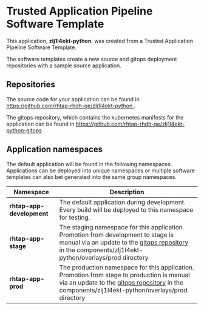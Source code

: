 # Trusted Application Pipeline Software Template

This application, **zlj1l4ekt-python**, was created from a Trusted Application Pipeline Software Template.

The software templates create a new source and gitops deployment repositories with a sample source application. 

## Repositories

The source code for your application can be found in [https://github.com/rhtap-rhdh-qe/zlj1l4ekt-python ](https://github.com/rhtap-rhdh-qe/zlj1l4ekt-python ).
 
The gitops repository, which contains the kubernetes manifests for the application can be found in 
[https://github.com/rhtap-rhdh-qe/zlj1l4ekt-python-gitops ](https://github.com/rhtap-rhdh-qe/zlj1l4ekt-python-gitops ) 

## Application namespaces 

The default application will be found in the following namespaces. Applications can be deployed into unique namespaces or multiple software templates can also bet generated into the same group namespaces.  

|  Namespace   |  Description   |  
| -------- | -------- |   
| **rhtap-app-development** | The default application during development. Every build will be deployed to this namespace for testing. | 
| **rhtap-app-stage** | The staging namespace for this application. Promotion from development to stage is manual via an update to the [gitops repository](https://github.com/rhtap-rhdh-qe/zlj1l4ekt-python-gitops ) in the components/zlj1l4ekt-python/overlays/prod directory |  
| **rhtap-app-prod** | The production namespace for this application. Promotion from stage to production is manual via an update to the [gitops repository](https://github.com/rhtap-rhdh-qe/zlj1l4ekt-python-gitops ) in the components/zlj1l4ekt-python/overlays/prod directory | 